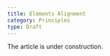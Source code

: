 ```yaml
---
title: Elements Alignment
category: Principles
type: Draft
---
```


The article is under construction. 
